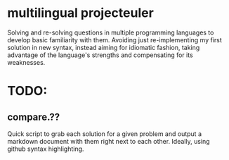 # multilingual projecteuler

Solving and re-solving questions in multiple programming languages to develop basic familiarity with them. Avoiding just re-implementing my first solution in new syntax, instead aiming for idiomatic fashion, taking advantage of the language's strengths and compensating for its weaknesses.

# TODO:

## compare.??

Quick script to grab each solution for a given problem and output a markdown document with them right next to each other. Ideally, using github syntax highlighting.
